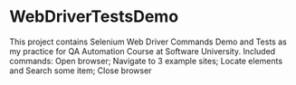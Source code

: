 # WebDriverTestsDemo
This project contains Selenium Web Driver Commands Demo and Tests as my practice for QA Automation Course at Software University.
Included commands: Open browser; Navigate to 3 example sites; Locate elements and Search some item; Close browser



